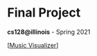 # Final Project
**cs128@illinois** - Spring 2021

[[Music Visualizer](https://app.jeffreywang.net/mv)]
